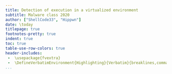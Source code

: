 ```yaml
---
title: Detection of execution in a virtualized environment
subtitle: Malware class 2020
author: ["ShellCode33", "Hippwn"]
date: \today
titlepage: true
footnotes-pretty: true
indent: true
toc: true
table-use-row-colors: true
header-includes:
 -  \usepackage{fvextra}
 -  \DefineVerbatimEnvironment{Highlighting}{Verbatim}{breaklines,commandchars=\\\{\}} 
...
```

